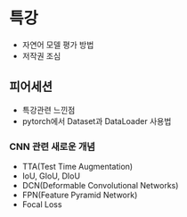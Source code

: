 # 특강
* 자연어 모델 평가 방법
* 저작권 조심

## 피어세션
* 특강관련 느낀점
* pytorch에서 Dataset과 DataLoader 사용법

### CNN 관련 새로운 개념
* TTA(Test Time Augmentation)
* IoU, GIoU, DIoU
* DCN(Deformable Convolutional Networks)
* FPN(Feature Pyramid Network)
* Focal Loss
